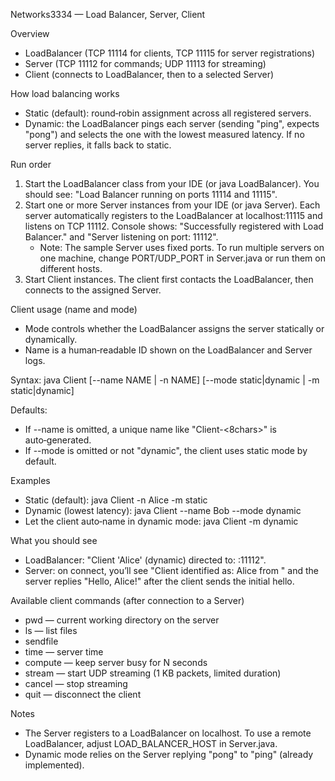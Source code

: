 Networks3334 — Load Balancer, Server, Client

Overview
- LoadBalancer (TCP 11114 for clients, TCP 11115 for server registrations)
- Server (TCP 11112 for commands; UDP 11113 for streaming)
- Client (connects to LoadBalancer, then to a selected Server)

How load balancing works
- Static (default): round‑robin assignment across all registered servers.
- Dynamic: the LoadBalancer pings each server (sending "ping", expects "pong") and selects the one with the lowest measured latency. If no server replies, it falls back to static.

Run order
1) Start the LoadBalancer class from your IDE (or java LoadBalancer). You should see: "Load Balancer running on ports 11114 and 11115".
2) Start one or more Server instances from your IDE (or java Server). Each server automatically registers to the LoadBalancer at localhost:11115 and listens on TCP 11112. Console shows: "Successfully registered with Load Balancer." and "Server listening on port: 11112".
   - Note: The sample Server uses fixed ports. To run multiple servers on one machine, change PORT/UDP_PORT in Server.java or run them on different hosts.
3) Start Client instances. The client first contacts the LoadBalancer, then connects to the assigned Server.

Client usage (name and mode)
- Mode controls whether the LoadBalancer assigns the server statically or dynamically.
- Name is a human‑readable ID shown on the LoadBalancer and Server logs.

Syntax:
  java Client [--name NAME | -n NAME] [--mode static|dynamic | -m static|dynamic]

Defaults:
- If --name is omitted, a unique name like "Client-<8chars>" is auto‑generated.
- If --mode is omitted or not "dynamic", the client uses static mode by default.

Examples
- Static (default):
  java Client -n Alice -m static
- Dynamic (lowest latency):
  java Client --name Bob --mode dynamic
- Let the client auto‑name in dynamic mode:
  java Client -m dynamic

What you should see
- LoadBalancer: "Client 'Alice' (dynamic) directed to: <ip>:11112".
- Server: on connect, you’ll see "Client identified as: Alice from <remote>" and the server replies "Hello, Alice!" after the client sends the initial hello.

Available client commands (after connection to a Server)
- pwd    — current working directory on the server
- ls     — list files
- sendfile <filename>
- time   — server time
- compute <seconds> — keep server busy for N seconds
- stream — start UDP streaming (1 KB packets, limited duration)
- cancel — stop streaming
- quit   — disconnect the client

Notes
- The Server registers to a LoadBalancer on localhost. To use a remote LoadBalancer, adjust LOAD_BALANCER_HOST in Server.java.
- Dynamic mode relies on the Server replying "pong" to "ping" (already implemented).
